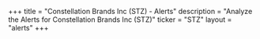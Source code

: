 +++
title = "Constellation Brands Inc (STZ) - Alerts"
description = "Analyze the Alerts for Constellation Brands Inc (STZ)"
ticker = "STZ"
layout = "alerts"
+++

